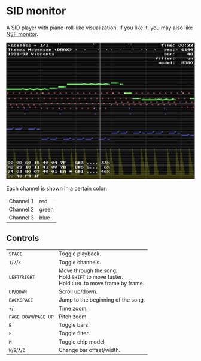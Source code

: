 SID monitor
===========

A SID player with piano-roll-like visualization.
If you like it, you may also like [NSF monitor](https://github.com/2bt/nsf-monitor).

![image](screenshot.png)

Each channel is shown in a certain color:
<table>
	<tr><td>Channel 1</td><td>red</td></tr>
	<tr><td>Channel 2</td><td>green</td></tr>
	<tr><td>Channel 3</td><td>blue</td></tr>
</table>


## Controls

<table>
	<tr>
        <td><code>SPACE</code></td>
        <td>Toggle playback.</td>
    </tr>
	<tr>
        <td><code>1</code>/<code>2</code>/<code>3</code></td>
        <td>Toggle channels.</td>
    </tr>
	<tr>
        <td><code>LEFT</code>/<code>RIGHT</code></td>
        <td>
            Move through the song.<br/>
            Hold <code>SHIFT</code> to move faster.<br/>
            Hold <code>CTRL</code> to move frame by frame.
        </td>
    </tr>
	<tr>
        <td><code>UP</code>/<code>DOWN</code></td>
        <td>
            Scroll up/down.
        </td>
    </tr>
	<tr>
        <td><code>BACKSPACE</code></td>
        <td>Jump to the beginning of the song.</td>
    </tr>
	<tr>
        <td><code>+</code>/<code>-</code></td>
        <td>Time zoom.</td>
    </tr>
	<tr>
        <td><code>PAGE DOWN</code>/<code>PAGE UP</code></td>
        <td>Pitch zoom.</td>
    </tr>
	<tr>
        <td><code>B</code></td>
        <td>Toggle bars.</td>
    </tr>
	<tr>
        <td><code>F</code></td>
        <td>Toggle filter.</td>
    </tr>
	<tr>
        <td><code>M</code></td>
        <td>Toggle chip model.</td>
    </tr>
	<tr>
        <td><code>W</code>/<code>S</code>/<code>A</code>/<code>D</code></td>
        <td>Change bar offset/width.</td>
    </tr>
</table>

